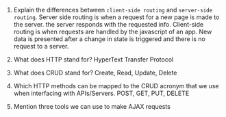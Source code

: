 1.  Explain the differences between `client-side routing` and `server-side routing`.
    Server side routing is when a request for a new page is made to the server. the
    server responds with the requested info. Client-side routing is when requests are
    handled by the javascript of an app. New data is presented after a change in state
    is triggered and there is no request to a server.

1.  What does HTTP stand for?
    HyperText Transfer Protocol

1.  What does CRUD stand for?
    Create, Read, Update, Delete

1.  Which HTTP methods can be mapped to the CRUD acronym that we use when interfacing with APIs/Servers.
    POST, GET, PUT, DELETE

1.  Mention three tools we can use to make AJAX requests
    
